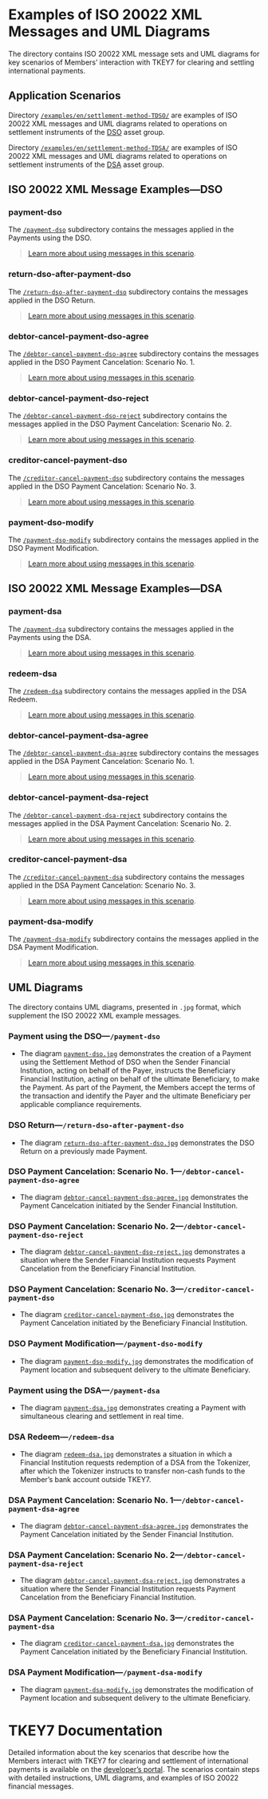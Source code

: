 # Examples of ISO 20022 XML Messages and UML Diagrams

The directory contains ISO 20022 XML message sets and UML diagrams for key scenarios of Members’ interaction with TKEY7 for clearing and settling international payments.

## Application Scenarios

Directory [`/examples/en/settlement-method-TDSO/`](https://github.com/tkey7/iso20022-tkey7/tree/main/examples/en/settlement-method-TDSO) are examples of ISO 20022 XML messages and UML diagrams related to operations on settlement instruments of the [DSO](https://developer.tkey7.com/docs-glossary/digital-settlement-obligation-dso) asset group.

Directory [`/examples/en/settlement-method-TDSA/`](https://github.com/tkey7/iso20022-tkey7/tree/main/examples/en/settlement-method-TDSA) are examples of ISO 20022 XML messages and UML diagrams related to operations on settlement instruments of the [DSA](https://developer.tkey7.com/docs-glossary/digital-settlement-obligation-dsa) asset group.

## ISO 20022 XML Message Examples—DSO

### payment-dso

The [`/payment-dso`](https://github.com/tkey7/iso20022-tkey7/tree/main/examples/en/settlement-method-TDSO/payment-dso) subdirectory contains the messages applied in the Payments using the DSO.

> [Learn more about using messages in this scenario](https://developer.tkey7.com/docs-scenarios/payment-dso).

### return-dso-after-payment-dso

The [`/return-dso-after-payment-dso`](https://github.com/tkey7/iso20022-tkey7/tree/main/examples/en/settlement-method-TDSO/return-dso-after-payment-dso) subdirectory contains the messages applied in the DSO Return.

> [Learn more about using messages in this scenario](https://developer.tkey7.com/docs-scenarios/return-dso/).

### debtor-cancel-payment-dso-agree

The [`/debtor-cancel-payment-dso-agree`](https://github.com/tkey7/iso20022-tkey7/tree/main/examples/en/settlement-method-TDSO/debtor-cancel-payment-dso-agree) subdirectory contains the messages applied in the DSO Payment Cancelation: Scenario No. 1.

> [Learn more about using messages in this scenario](https://developer.tkey7.com/docs-scenarios/dso-payment-cancelation-1).

### debtor-cancel-payment-dso-reject

The [`/debtor-cancel-payment-dso-reject`](https://github.com/tkey7/iso20022-tkey7/tree/main/examples/en/settlement-method-TDSO/debtor-cancel-payment-dso-reject) subdirectory contains the messages applied in the DSO Payment Cancelation: Scenario No. 2.

> [Learn more about using messages in this scenario](https://developer.tkey7.com/docs-scenarios/dso-payment-cancelation-2).

### creditor-cancel-payment-dso

The [`/creditor-cancel-payment-dso`](https://github.com/tkey7/iso20022-tkey7/tree/main/examples/en/settlement-method-TDSO/creditor-cancel-payment-dso) subdirectory contains the messages applied in the DSO Payment Cancelation: Scenario No. 3.

> [Learn more about using messages in this scenario](https://developer.tkey7.com/docs-scenarios/dso-payment-cancelation-3).

### payment-dso-modify

The [`/payment-dso-modify`](https://github.com/tkey7/iso20022-tkey7/tree/main/examples/en/settlement-method-TDSO/payment-dso-modify) subdirectory contains the messages applied in the DSO Payment Modification.

> [Learn more about using messages in this scenario](https://developer.tkey7.com/docs-scenarios/dso-payment-modify).

## ISO 20022 XML Message Examples—DSA

### payment-dsa

The [`/payment-dsa`](https://github.com/tkey7/iso20022-tkey7/tree/main/examples/en/settlement-method-TDSA/en/payment-dsa) subdirectory contains the messages applied in the Payments using the DSA.

> [Learn more about using messages in this scenario](https://developer.tkey7.com/docs-scenarios/payment-dsa).

### redeem-dsa

The [`/redeem-dsa`](https://github.com/tkey7/iso20022-tkey7/tree/main/examples/en/settlement-method-TDSA/redeem-dsa) subdirectory contains the messages applied in the DSA Redeem.

> [Learn more about using messages in this scenario](https://developer.tkey7.com/docs-scenarios/redeem-dsa).

### debtor-cancel-payment-dsa-agree

The [`/debtor-cancel-payment-dsa-agree`](https://github.com/tkey7/iso20022-tkey7/tree/main/examples/en/settlement-method-TDSA/debtor-cancel-payment-dsa-agree) subdirectory contains the messages applied in the DSA Payment Cancelation: Scenario No. 1.

> [Learn more about using messages in this scenario](https://developer.tkey7.com/docs-scenarios/dsa-payment-cancelation-1).

### debtor-cancel-payment-dsa-reject

The [`/debtor-cancel-payment-dsa-reject`](https://github.com/tkey7/iso20022-tkey7/tree/main/examples/en/settlement-method-TDSA/debtor-cancel-payment-dsa-reject) subdirectory contains the messages applied in the DSA Payment Cancelation: Scenario No. 2.

> [Learn more about using messages in this scenario](https://developer.tkey7.com/docs-scenarios/dsa-payment-cancelation-2).

### creditor-cancel-payment-dsa

The [`/creditor-cancel-payment-dsa`](https://github.com/tkey7/iso20022-tkey7/tree/main/examples/en/settlement-method-TDSA/creditor-cancel-payment-dsa) subdirectory contains the messages applied in the DSA Payment Cancelation: Scenario No. 3.

> [Learn more about using messages in this scenario](https://developer.tkey7.com/docs-scenarios/dsa-payment-cancellation-3).

### payment-dsa-modify

The [`/payment-dsa-modify`](https://github.com/tkey7/iso20022-tkey7/tree/main/examples/en/settlement-method-TDSA/payment-dsa-modify) subdirectory contains the messages applied in the DSA Payment Modification.

> [Learn more about using messages in this scenario](https://developer.tkey7.com/docs-scenarios/dsa-payment-modify).

## UML Diagrams

The directory contains UML diagrams, presented in `.jpg` format, which supplement the ISO 20022 XML example messages.

### Payment using the DSO—`/payment-dso`

* The diagram [`payment-dso.jpg`](https://github.com/tkey7/iso20022-tkey7/blob/main/examples/en/settlement-method-TDSO/payment-dso/payment-dso.jpg) demonstrates the creation of a Payment using the Settlement Method of DSO when the Sender Financial Institution, acting on behalf of the Payer, instructs the Beneficiary Financial Institution, acting on behalf of the ultimate Beneficiary, to make the Payment. As part of the Payment, the Members accept the terms of the transaction and identify the Payer and the ultimate Beneficiary per applicable compliance requirements.

### DSO Return—`/return-dso-after-payment-dso`

* The diagram [`return-dso-after-payment-dso.jpg`](https://github.com/tkey7/iso20022-tkey7/blob/main/examples/en/settlement-method-TDSO/return-dso-after-payment-dso/return-dso-after-payment-dso.jpg) demonstrates the DSO Return on a previously made Payment.

### DSO Payment Cancelation: Scenario No. 1—`/debtor-cancel-payment-dso-agree`

* The diagram [`debtor-cancel-payment-dso-agree.jpg`](https://github.com/tkey7/iso20022-tkey7/blob/main/examples/en/settlement-method-TDSO/debtor-cancel-payment-dso-agree/debtor-cancel-payment-dso-agree.jpg) demonstrates the Payment Cancelcation initiated by the Sender Financial Institution.

### DSO Payment Cancelation: Scenario No. 2—`/debtor-cancel-payment-dso-reject`

* The diagram [`debtor-cancel-payment-dso-reject.jpg`](https://github.com/tkey7/iso20022-tkey7/blob/main/examples/en/settlement-method-TDSO/debtor-cancel-payment-dso-reject/debtor-cancel-payment-dso-reject.jpg) demonstrates a situation where the Sender Financial Institution requests Payment Cancelation from the Beneficiary Financial Institution. 

### DSO Payment Cancelation: Scenario No. 3—`/creditor-cancel-payment-dso`

* The diagram [`creditor-cancel-payment-dso.jpg`](https://github.com/tkey7/iso20022-tkey7/blob/main/examples/en/settlement-method-TDSO/creditor-cancel-payment-dso/creditor-cancel-payment-dso.jpg) demonstrates the Payment Cancelation initiated by the Beneficiary Financial Institution.

### DSO Payment Modification—`/payment-dso-modify`

* The diagram [`payment-dso-modify.jpg`](https://github.com/tkey7/iso20022-tkey7/blob/main/examples/en/settlement-method-TDSO/payment-dso-modify/payment-dso-modify.jpg) demonstrates the modification of Payment location and subsequent delivery to the ultimate Beneficiary.

### Payment using the DSA—`/payment-dsa`

* The diagram [`payment-dsa.jpg`](https://github.com/tkey7/iso20022-tkey7/blob/main/examples/en/settlement-method-TDSA/payment-dsa/payment-dsa.jpg) demonstrates creating a Payment with simultaneous clearing and settlement in real time.

### DSA Redeem—`/redeem-dsa`

* The diagram [`redeem-dsa.jpg`](https://github.com/tkey7/iso20022-tkey7/blob/main/examples/en/settlement-method-TDSA/redeem-dsa/redeem-dsa.jpg) demonstrates a situation in which a Financial Institution requests redemption of a DSA from the Tokenizer, after which the Tokenizer instructs to transfer non-cash funds to the Member’s bank account outside TKEY7.

### DSA Payment Cancelation: Scenario No. 1—`/debtor-cancel-payment-dsa-agree`

* The diagram [`debtor-cancel-payment-dsa-agree.jpg`](https://github.com/tkey7/iso20022-tkey7/blob/main/examples/en/settlement-method-TDSA/debtor-cancel-payment-dsa-agree/debtor-cancel-payment-dsa-agree.jpg) demonstrates the Payment Cancelation initiated by the Sender Financial Institution.

### DSA Payment Cancelation: Scenario No. 2—`/debtor-cancel-payment-dsa-reject`

* The diagram [`debtor-cancel-payment-dsa-reject.jpg`](https://github.com/tkey7/iso20022-tkey7/blob/main/examples/en/settlement-method-TDSA/debtor-cancel-payment-dsa-reject/debtor-cancel-payment-dsa-reject.jpg) demonstrates a situation where the Sender Financial Institution requests Payment Cancelation from the Beneficiary Financial Institution.

### DSA Payment Cancelation: Scenario No. 3—`/creditor-cancel-payment-dsa`

* The diagram [`creditor-cancel-payment-dsa.jpg`](https://github.com/tkey7/iso20022-tkey7/blob/main/examples/en/settlement-method-TDSA/creditor-cancel-payment-dsa/creditor-cancel-payment-dsa.jpg) demonstrates the Payment Cancelation initiated by the Beneficiary Financial Institution.

### DSA Payment Modification—`/payment-dsa-modify`

* The diagram [`payment-dsa-modify.jpg`](https://github.com/tkey7/iso20022-tkey7/blob/main/examples/en/settlement-method-TDSA/modify-payment-dsa/payment-dsa-modify.jpg) demonstrates the modification of Payment location and subsequent delivery to the ultimate Beneficiary.

# TKEY7 Documentation

Detailed information about the key scenarios that describe how the Members interact with TKEY7 for clearing and settlement of international payments is available on the [developer’s portal](https://developer.tkey7.com/docs-scenarios-introduction). The scenarios contain steps with detailed instructions, UML diagrams, and examples of ISO 20022 financial messages.